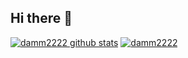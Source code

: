 ## Hi there 👋
[![damm2222 github stats](https://github-readme-stats.vercel.app/api?username=damm2222&count_private=true&show_icons=true&theme=nord)](https://github.com/anuraghazra/github-readme-stats)
[![damm2222](https://github-readme-stats.vercel.app/api/top-langs/?username=damm2222&layout=compact)](https://github.com/anuraghazra/github-readme-stats)
<!--
**Damm2222/Damm2222** is a ✨ _special_ ✨ repository because its `README.md` (this file) appears on your GitHub profile.

Here are some ideas to get you started:

- 🔭 I’m currently working on ...
- 🌱 I’m currently learning ...
- 👯 I’m looking to collaborate on ...
- 🤔 I’m looking for help with ...
- 💬 Ask me about ...
- 📫 How to reach me: ...
- 😄 Pronouns: ...
- ⚡ Fun fact: ...
-->
